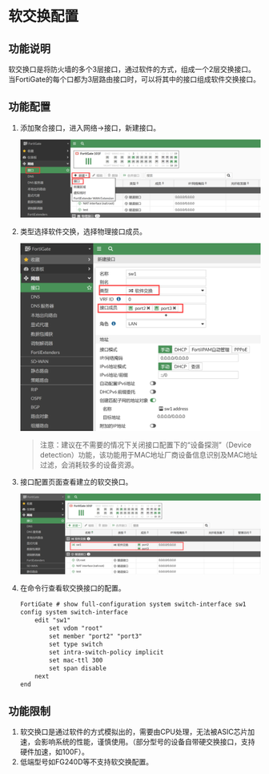 # 软交换配置

## 功能说明

软交换口是将防火墙的多个3层接口，通过软件的方式，组成一个2层交换接口。 当FortiGate的每个口都为3层路由接口时，可以将其中的接口组成软件交换接口。

## 功能配置

1. 添加聚合接口，进入网络→接口，新建接口。

   <img src="../images/image-20230103104605457.png" alt="image-20230103104605457" style="zoom:50%;" />

2. 类型选择软件交换，选择物理接口成员。

   <img src="../images/image-20230103104735884.png" alt="image-20230103104735884" style="zoom:50%;" />

   > 注意：建议在不需要的情况下关闭接口配置下的“设备探测”（Device detection）功能，该功能用于MAC地址厂商设备信息识别及MAC地址过滤，会消耗较多的设备资源。

3. 接口配置页面查看建立的软交换口。

   <img src="../images/image-20230103105703521.png" alt="image-20230103105703521" style="zoom:50%;" />

4. 在命令行查看软交换接口的配置。

   ```
   FortiGate # show full-configuration system switch-interface sw1
   config system switch-interface
       edit "sw1"
           set vdom "root"
           set member "port2" "port3"
           set type switch
           set intra-switch-policy implicit
           set mac-ttl 300
           set span disable
       next
   end
   ```

## 功能限制

1. 软交换口是通过软件的方式模拟出的，需要由CPU处理，无法被ASIC芯片加速，会影响系统的性能，谨慎使用。（部分型号的设备自带硬交换接口，支持硬件加速，如100F）。
2. 低端型号如FG240D等不支持软交换配置。
